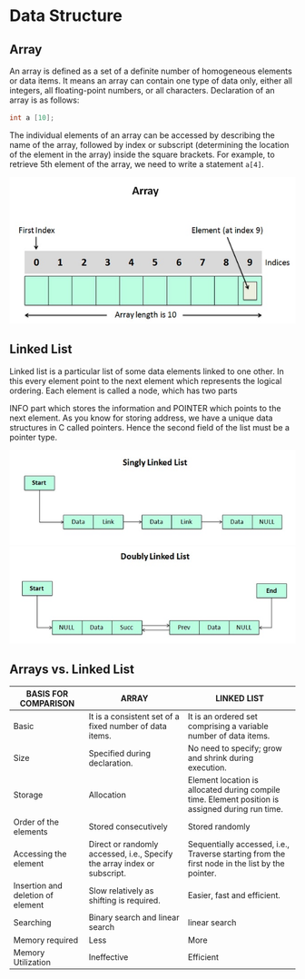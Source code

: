 # Data Structure

## Array
An array is defined as a set of a definite number of homogeneous elements or data items. It means an array can contain one type of data only, either all integers, all floating-point numbers, or all characters. Declaration of an array is as follows:
```C
int a [10];
```

The individual elements of an array can be accessed by describing the name of the array, followed by index or subscript (determining the location of the element in the array) inside the square brackets. For example, to retrieve 5th element of the array, we need to write a statement `a[4]`.

![array](./array.png)

## Linked List
Linked list is a particular list of some data elements linked to one other. In this every element point to the next element which represents the logical ordering. Each element is called a node, which has two parts

INFO part which stores the information and POINTER which points to the next element. As you know for storing address, we have a unique data structures in C called pointers. Hence the second field of the list must be a pointer type.

![Singly Linked List](./singly_linked_list.png)
![Doubly Linked List](./doubly_linked_list.png)

## Arrays vs. Linked List

|BASIS FOR COMPARISON|	ARRAY|	LINKED LIST|
|--|--|--|
|Basic|It is a consistent set of a fixed number of data items. |It is an ordered set comprising a variable number of data items.|
|Size|	Specified during declaration.|	No need to specify; grow and shrink during execution.|
|Storage| Allocation|	Element location is allocated during compile time.	Element position is assigned during run time.|
|Order of the elements|	Stored consecutively|	Stored randomly|
|Accessing the element|	Direct or randomly accessed, i.e., Specify the array index or subscript.|	Sequentially accessed, i.e., Traverse starting from the first node in the list by the pointer.|
|Insertion and deletion of element|	Slow relatively as shifting is required.|Easier, fast and efficient.
|Searching|	Binary search and linear search|	linear search|
|Memory required|	Less|	More|
|Memory Utilization|	Ineffective|	Efficient|